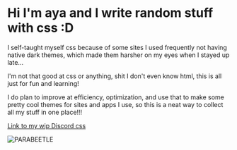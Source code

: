 # Hi I'm aya and I write random stuff with css :D

I self-taught myself css because of some sites I used frequently not having native dark themes, which made them harsher on my eyes when I stayed up late...

I'm not that good at css or anything, shit I don't even know html, this is all just for fun and learning!

I do plan to improve at efficiency, optimization, and use that to make some pretty cool themes for sites and apps I use, so this is a neat way to collect all my stuff in one place!!!

[Link to my wip Discord css](https://astro-aya.github.io/ayas-random-css/index.css/aya's%20discord%20theme.css)

![PARABEETLE](https://github.com/user-attachments/assets/685049d1-1a20-473f-9ee8-750240b200ba)
